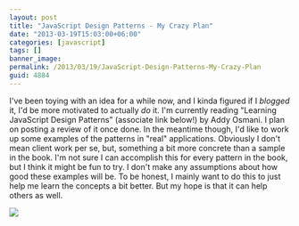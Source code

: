 ```yaml
---
layout: post
title: "JavaScript Design Patterns - My Crazy Plan"
date: "2013-03-19T15:03:00+06:00"
categories: [javascript]
tags: []
banner_image: 
permalink: /2013/03/19/JavaScript-Design-Patterns-My-Crazy-Plan
guid: 4884
---
```


I've been toying with an idea for a while now, and I kinda figured if I <i>blogged</i> it, I'd be more motivated to actually <i>do</i> it. I'm currently reading "Learning JavaScript Design Patterns" (associate link below!) by Addy Osmani. I plan on posting a review of it once done. In the meantime though, I'd like to work up some examples of the patterns in "real" applications. Obviously I don't mean client work per se, but, something a bit more concrete than a sample in the book. I'm not sure I can accomplish this for every pattern in the book, but I think it might be fun to try. I don't make any assumptions about how good these examples will be. To be honest, I mainly want to do this to just help me learn the concepts a bit better. But my hope is that it can help others as well.

<a href="http://www.amazon.com/gp/product/1449331815/ref=as_li_qf_sp_asin_il?ie=UTF8&camp=1789&creative=9325&creativeASIN=1449331815&linkCode=as2&tag=raymondcamden-20"><img border="0" src="http://ws.assoc-amazon.com/widgets/q?_encoding=UTF8&ASIN=1449331815&Format=_SL110_&ID=AsinImage&MarketPlace=US&ServiceVersion=20070822&WS=1&tag=raymondcamden-20" ></a><img src="http://www.assoc-amazon.com/e/ir?t=raymondcamden-20&l=as2&o=1&a=1449331815" width="1" height="1" border="0" alt="" style="border:none !important; margin:0px !important;" />